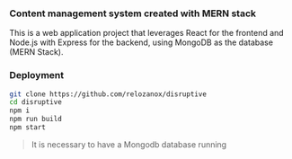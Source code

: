 ### Content management system created with MERN stack

This is a web application project that leverages React for the frontend and Node.js with Express for the backend, using MongoDB as the database (MERN Stack).

### Deployment

```sh
git clone https://github.com/relozanox/disruptive
cd disruptive
npm i
npm run build
npm start
```

> It is necessary to have a Mongodb database running